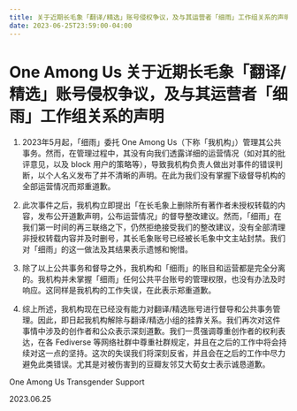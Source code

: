 ```yaml
---
title: 关于近期长毛象「翻译/精选」账号侵权争议，及与其运营者「细雨」工作组关系的声明
date: 2023-06-25T23:59:00-04:00
---
```


# One Among Us 关于近期长毛象「翻译/精选」账号侵权争议，及与其运营者「细雨」工作组关系的声明

1. 2023年5月起，「细雨」委托 One Among Us（下称「我机构」）管理其公共事务。然而，在管理过程中，其没有向我们透露详细的运营情况（如对其的批评意见，以及 block 用户的策略等），导致我机构负责人做出对事件的错误判断，以个人名义发布了并不清晰的声明。在此为我们没有掌握下级督导机构的全部运营情况而郑重道歉。

2. 此次事件之后，我机构立即提出「在长毛象上删除所有著作者未授权转载的内容，发布公开道歉声明，公布运营情况」的督导整改建议。然而，「细雨」在我们第一时间的再三联络之下，仍然拒绝接受我们的整改建议，没有全部清理非授权转载内容并及时删号，其长毛象账号已经被长毛象中文主站封禁。我们对「细雨」的这一做法及其结果表示遗憾和惋惜。

3. 除了以上公共事务和督导之外，我机构和「细雨」的账目和运营都是完全分离的。我机构并未掌握「细雨」任何公共平台账号的管理权限，也没有办法及时响应。这同样是我机构的工作失误，在此表示郑重道歉。

4. 综上所述，我机构现在已经没有能力对翻译/精选账号进行督导和公共事务管理。因此，即日起我机构解除与翻译/精选小组的挂靠关系。我们再次对这件事情中涉及的创作者和公众表示深刻道歉。我们一贯强调尊重创作者的权利表达，在各 Fediverse 等网络社群中尊重社群规定，并且在之后的工作中将会持续对这一点的坚持。这次的失误我们将深刻反省，并且会在之后的工作中尽力避免此类错误。尤其是对被伤害到的豆瓣友邻艾大荀女士表示诚恳道歉。

One Among Us Transgender Support

2023.06.25
